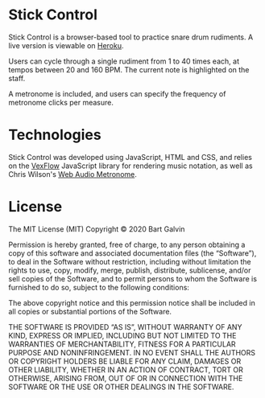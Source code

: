 # Stick Control

Stick Control is a browser-based tool to practice snare drum rudiments. A live
version is viewable on [Heroku](https://stick-control.herokuapp.com/).

Users can cycle through a single rudiment from 1 to 40 times each, at tempos between 20 and 160 BPM. The current note is highlighted on the staff.

A metronome is included, and users can specify the frequency of metronome clicks per measure.

# Technologies

Stick Control was developed using JavaScript, HTML and CSS, and relies on the
[VexFlow](https://github.com/0xfe/vexflow) JavaScript library for rendering
music notation, as well as Chris Wilson's [Web Audio
Metronome](https://github.com/cwilso/metronome). 

# License

The MIT License (MIT)
Copyright © 2020 Bart Galvin

Permission is hereby granted, free of charge, to any person obtaining a copy of this software and associated documentation files (the “Software”), to deal in the Software without restriction, including without limitation the rights to use, copy, modify, merge, publish, distribute, sublicense, and/or sell copies of the Software, and to permit persons to whom the Software is furnished to do so, subject to the following conditions:

The above copyright notice and this permission notice shall be included in all copies or substantial portions of the Software.

THE SOFTWARE IS PROVIDED “AS IS”, WITHOUT WARRANTY OF ANY KIND, EXPRESS OR IMPLIED, INCLUDING BUT NOT LIMITED TO THE WARRANTIES OF MERCHANTABILITY, FITNESS FOR A PARTICULAR PURPOSE AND NONINFRINGEMENT. IN NO EVENT SHALL THE AUTHORS OR COPYRIGHT HOLDERS BE LIABLE FOR ANY CLAIM, DAMAGES OR OTHER LIABILITY, WHETHER IN AN ACTION OF CONTRACT, TORT OR OTHERWISE, ARISING FROM, OUT OF OR IN CONNECTION WITH THE SOFTWARE OR THE USE OR OTHER DEALINGS IN THE SOFTWARE.

